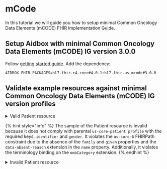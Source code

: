 # mCode

In this tutorial we will guide you how to setup minimal Common Oncology Data Elements (mCODE) FHIR Implementation Guide.&#x20;

## Setup Aidbox with minimal Common Oncology Data Elements (mCODE)  IG version 3.0.0

Follow [getting started guide](../../getting-started/run-aidbox-locally.md). Add the dependency:
```
AIDBOX_FHIR_PACKAGES=hl7.fhir.r4.core#4.0.1:hl7.fhir.us.mcode#3.0.0
```

## Validate example resources against minimal Common Oncology Data Elements (mCODE)  IG version profiles

<details>

<summary>Valid Patient resource</summary>

{% code lineNumbers="true" %}
```yaml
POST /fhir/Patient

resourceType: Patient
meta:
  profile:
  - http://hl7.org/fhir/us/mcode/StructureDefinition/mcode-cancer-patient
extension:
- extension:
  - url: ombCategory
    valueCoding:
      system: urn:oid:2.16.840.1.113883.6.238
      code: 2028-9
      display: Asian
  - url: text
    valueString: Asian
  url: http://hl7.org/fhir/us/core/StructureDefinition/us-core-race
- extension:
  - url: ombCategory
    valueCoding:
      system: urn:oid:2.16.840.1.113883.6.238
      code: 2186-5
      display: Not Hispanic or Latino
  - url: text
    valueString: Not Hispanic or Latino
  url: http://hl7.org/fhir/us/core/StructureDefinition/us-core-ethnicity
- url: http://hl7.org/fhir/us/core/StructureDefinition/us-core-birthsex
  valueCode: M
- url: http://hl7.org/fhir/us/core/StructureDefinition/us-core-sex
  valueCode: '248153007'
identifier:
- use: usual
  type:
    coding:
    - system: http://terminology.hl7.org/CodeSystem/v2-0203
      code: MR
      display: Medical Record Number
    text: Medical Record Number
  system: http://hospital.smarthealthit.org
  value: '1032704'
active: true
name:
- family: Example
  given:
  - Child
telecom:
- system: phone
  value: 555-555-5555
  use: home
gender: male
birthDate: '2016-01-15'
address:
- line:
  - 49 Meadow St
  city: Mounds
  state: OK
  postalCode: '74047'
  country: US
```
{% endcode %}

</details>

{% hint style="info" %}
The sample of the Patient resource is invalid because it does not comply with parental `us-core-patient profile` with the required keys, `identifier` and `gender`. It violates the `us-core-6` FHIRPath constraint due to the absence of the `family` and `given` properties and the `data-absent-reason` extension in the `name` property. Additionally, it violates the terminology binding on the `ombCategory` extension.
{% endhint %}

<details>

<summary>Invalid Patient resource</summary>

{% code lineNumbers="true" %}
```yaml
POST /fhir/Patient

resourceType: Patient
meta:
  profile:
  - http://hl7.org/fhir/us/mcode/StructureDefinition/mcode-cancer-patient
extension:
- extension:
  - url: ombCategory
    valueCoding:
      system: urn:oid:2.16.840.1.113883.6.238
      code: some-nonsense
      display: Asian
  - url: text
    valueString: Asian
  url: http://hl7.org/fhir/us/core/StructureDefinition/us-core-race
- extension:
  - url: ombCategory
    valueCoding:
      system: urn:oid:2.16.840.1.113883.6.238
      code: 2186-5
      display: Not Hispanic or Latino
  - url: text
    valueString: Not Hispanic or Latino
  url: http://hl7.org/fhir/us/core/StructureDefinition/us-core-ethnicity
- url: http://hl7.org/fhir/us/core/StructureDefinition/us-core-birthsex
  valueCode: M
- url: http://hl7.org/fhir/us/core/StructureDefinition/us-core-sex
  valueCode: '248153007'
active: true
name:
- use: official
telecom:
- system: phone
  value: 555-555-5555
  use: home
birthDate: '2016-01-15'
address:
- line:
  - 49 Meadow St
  city: Mounds
  state: OK
  postalCode: '74047'
  country: US
```
{% endcode %}

</details>
